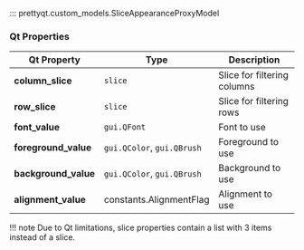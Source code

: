 ::: prettyqt.custom_models.SliceAppearanceProxyModel

### Qt Properties

| Qt Property          | Type                       | Description                  |
| ---------------------|----------------------------| ---------------------------- |
| **column_slice**     | `slice`                    | Slice for filtering columns  |
| **row_slice**        | `slice`                    | Slice for filtering rows     |
| **font_value**       | `gui.QFont`                | Font to use                  |
| **foreground_value** | `gui.QColor`, `gui.QBrush` | Foreground to use            |
| **background_value** | `gui.QColor`, `gui.QBrush` | Background to use            |
| **alignment_value**  | constants.AlignmentFlag    | Alignment to use             |

!!! note
    Due to Qt limitations, slice properties contain a list with 3 items instead of a slice.

